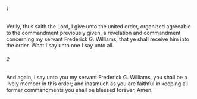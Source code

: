 ###### 1
Verily, thus saith the Lord, I give unto the united order, organized agreeable to the commandment previously given, a revelation and commandment concerning my servant Frederick G. Williams, that ye shall receive him into the order. What I say unto one I say unto all.

###### 2
And again, I say unto you my servant Frederick G. Williams, you shall be a lively member in this order; and inasmuch as you are faithful in keeping all former commandments you shall be blessed forever. Amen.

